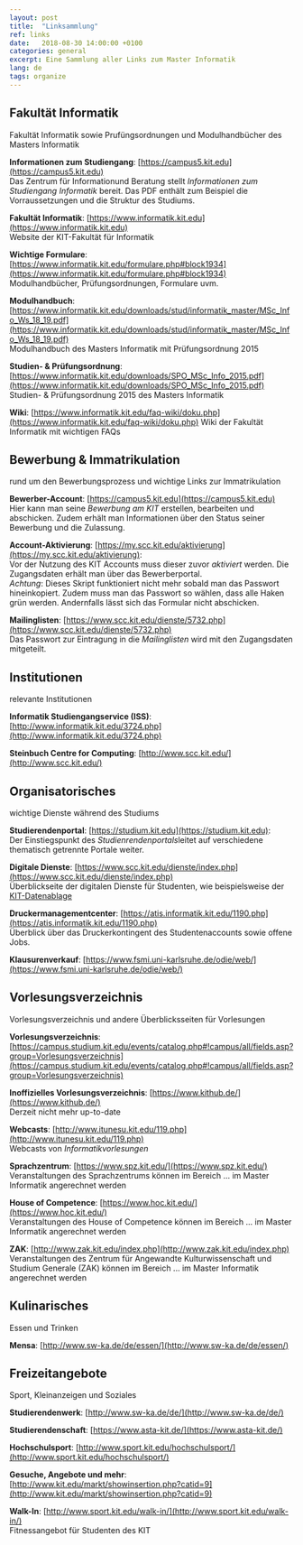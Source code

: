 ```yaml
---
layout: post
title:  "Linksammlung"
ref: links
date:   2018-08-30 14:00:00 +0100
categories: general
excerpt: Eine Sammlung aller Links zum Master Informatik
lang: de
tags: organize
---
```

## Fakultät Informatik
Fakultät Informatik sowie Prufüngsordnungen und Modulhandbücher des 
Masters Informatik

**Informationen zum Studiengang**: [https://campus5.kit.edu](https://campus5.kit.edu)  
Das Zentrum für Informationund Beratung stellt *Informationen zum Studiengang Informatik* 
bereit. Das PDF enthält zum Beispiel die Vorraussetzungen und die Struktur des Studiums.

**Fakultät Informatik**: [https://www.informatik.kit.edu](https://www.informatik.kit.edu)   
Website der KIT-Fakultät für Informatik

**Wichtige Formulare**: [https://www.informatik.kit.edu/formulare.php#block1934](https://www.informatik.kit.edu/formulare.php#block1934)  
Modulhandbücher, Prüfungsordnungen, Formulare uvm.

**Modulhandbuch**: [https://www.informatik.kit.edu/downloads/stud/informatik_master/MSc_Info_Ws_18_19.pdf](https://www.informatik.kit.edu/downloads/stud/informatik_master/MSc_Info_Ws_18_19.pdf)  
Modulhandbuch des Masters Informatik mit Prüfungsordnung 2015

**Studien- & Prüfungsordnung**: [https://www.informatik.kit.edu/downloads/SPO_MSc_Info_2015.pdf](https://www.informatik.kit.edu/downloads/SPO_MSc_Info_2015.pdf)  
Studien- & Prüfungsordnung 2015 des Masters Informatik

**Wiki**: [https://www.informatik.kit.edu/faq-wiki/doku.php](https://www.informatik.kit.edu/faq-wiki/doku.php)
Wiki der Fakultät Informatik mit wichtigen FAQs

## Bewerbung & Immatrikulation
rund um den Bewerbungsprozess und wichtige Links zur Immatrikulation  

**Bewerber-Account**: [https://campus5.kit.edu](https://campus5.kit.edu)  
Hier kann man seine *Bewerbung am KIT* erstellen,
bearbeiten und abschicken. Zudem erhält man Informationen über den Status seiner Bewerbung 
und die Zulassung.

**Account-Aktivierung**: [https://my.scc.kit.edu/aktivierung](https://my.scc.kit.edu/aktivierung):  
Vor der Nutzung des KIT Accounts
 muss dieser zuvor *aktiviert* werden. Die Zugangsdaten erhält man über das Bewerberportal.  
 *Achtung*: Dieses Skript funktioniert nicht mehr sobald man das Passwort hineinkopiert. Zudem muss man das 
 Passwort so wählen, dass alle Haken grün werden. Andernfalls lässt sich das Formular nicht abschicken. 
 
**Mailinglisten**: [https://www.scc.kit.edu/dienste/5732.php](https://www.scc.kit.edu/dienste/5732.php)  
Das Passwort zur Eintragung in die *Mailinglisten* wird mit den Zugangsdaten mitgeteilt.

## Institutionen
relevante Institutionen  

**Informatik Studiengangservice (ISS)**: [http://www.informatik.kit.edu/3724.php](http://www.informatik.kit.edu/3724.php)

**Steinbuch Centre for Computing**: [http://www.scc.kit.edu/](http://www.scc.kit.edu/)


## Organisatorisches
wichtige Dienste während des Studiums

**Studierendenportal**: [https://studium.kit.edu](https://studium.kit.edu):  
 Der Einstiegspunkt des *Studienrendenportals*leitet auf verschiedene thematisch 
 getrennte Portale weiter.

**Digitale Dienste**: [https://www.scc.kit.edu/dienste/index.php](https://www.scc.kit.edu/dienste/index.php)  
Überblickseite der digitalen Dienste für Studenten, wie beispielsweise der [KIT-Datenablage](https://www.scc.kit.edu/dienste/8845.php)

**Druckermanagementcenter**: [https://atis.informatik.kit.edu/1190.php](https://atis.informatik.kit.edu/1190.php)  
Überblick über das Druckerkontingent des Studentenaccounts sowie offene Jobs.

**Klausurenverkauf**: [https://www.fsmi.uni-karlsruhe.de/odie/web/](https://www.fsmi.uni-karlsruhe.de/odie/web/)  




## Vorlesungsverzeichnis  
Vorlesungsverzeichnis und andere Überblicksseiten für Vorlesungen

**Vorlesungsverzeichnis**: [https://campus.studium.kit.edu/events/catalog.php#!campus/all/fields.asp?group=Vorlesungsverzeichnis](https://campus.studium.kit.edu/events/catalog.php#!campus/all/fields.asp?group=Vorlesungsverzeichnis)

**Inoffizielles Vorlesungsverzeichnis**: [https://www.kithub.de/](https://www.kithub.de/)  
Derzeit nicht mehr up-to-date

**Webcasts**: [http://www.itunesu.kit.edu/119.php](http://www.itunesu.kit.edu/119.php)  
Webcasts von *Informatikvorlesungen*

**Sprachzentrum**: [https://www.spz.kit.edu/](https://www.spz.kit.edu/)  
Veranstaltungen des Sprachzentrums können im Bereich ... im Master Informatik angerechnet werden

**House of Competence**: [https://www.hoc.kit.edu/](https://www.hoc.kit.edu/)  
Veranstaltungen des House of Competence können im Bereich ... im Master Informatik angerechnet werden

**ZAK**: [http://www.zak.kit.edu/index.php](http://www.zak.kit.edu/index.php) 
Veranstaltungen des Zentrum für Angewandte Kulturwissenschaft und Studium Generale (ZAK) können 
im Bereich ... im Master Informatik angerechnet werden


## Kulinarisches
Essen und Trinken  

**Mensa**: [http://www.sw-ka.de/de/essen/](http://www.sw-ka.de/de/essen/)
    

## Freizeitangebote
Sport, Kleinanzeigen und Soziales

**Studierendenwerk**: [http://www.sw-ka.de/de/](http://www.sw-ka.de/de/)

**Studierendenschaft**: [https://www.asta-kit.de/](https://www.asta-kit.de/)

**Hochschulsport**: [http://www.sport.kit.edu/hochschulsport/](http://www.sport.kit.edu/hochschulsport/)

**Gesuche, Angebote und mehr**: [http://www.kit.edu/markt/showinsertion.php?catid=9](http://www.kit.edu/markt/showinsertion.php?catid=9)

**Walk-In**: [http://www.sport.kit.edu/walk-in/](http://www.sport.kit.edu/walk-in/)  
Fitnessangebot für Studenten des KIT